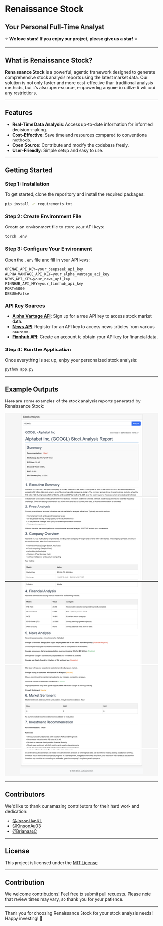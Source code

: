 # Renaissance Stock

## Your Personal Full-Time Analyst

⭐ **We love stars! If you enjoy our project, please give us a star!** ⭐

---

## What is Renaissance Stock?

**Renaissance Stock** is a powerful, agentic framework designed to generate comprehensive stock analysis reports using the latest market data. Our solution is not only faster and more cost-effective than traditional analysis methods, but it’s also open-source, empowering anyone to utilize it without any restrictions.

---

## Features

- **Real-Time Data Analysis**: Access up-to-date information for informed decision-making.
- **Cost-Effective**: Save time and resources compared to conventional methods.
- **Open Source**: Contribute and modify the codebase freely.
- **User-Friendly**: Simple setup and easy to use.

---

## Getting Started

### Step 1: Installation

To get started, clone the repository and install the required packages:

```bash
pip install -r requirements.txt
```

### Step 2: Create Environment File

Create an environment file to store your API keys:

```bash
torch .env
```

### Step 3: Configure Your Environment

Open the `.env` file and fill in your API keys:

```
OPENAI_API_KEY=your_deepseek_api_key
ALPHA_VANTAGE_API_KEY=your_alpha_vantage_api_key
NEWS_API_KEY=your_news_api_key
FINNHUB_API_KEY=your_finnhub_api_key
PORT=5000
DEBUG=False
```

### API Key Sources

- **[Alpha Vantage API](https://www.alphavantage.co/support/#api-key)**: Sign up for a free API key to access stock market data.
- **[News API](https://newsapi.org/register)**: Register for an API key to access news articles from various sources.
- **[Finnhub API](https://finnhub.io/docs/api#authentication)**: Create an account to obtain your API key for financial data.

### Step 4: Run the Application

Once everything is set up, enjoy your personalized stock analysis:

```bash
python app.py
```

---

## Example Outputs

Here are some examples of the stock analysis reports generated by Renaissance Stock:

![Google Analysis 1](examples/google_1.png)
![Google Analysis 2](examples/google_2.png)
![Google Analysis 3](examples/google_3.png)
![Google Analysis 4](examples/google_4.png)
![Google Analysis 5](examples/google_5.png)

---

## Contributors

We'd like to thank our amazing contributors for their hard work and dedication:

- [@JasonHonKL](https://github.com/JasonHonKL)
- [@KinsonAu03](https://github.com/KinsonAu03)
- [@BrianaaaC](https://github.com/BrianaaaC)

---

## License

This project is licensed under the [MIT License](LICENSE).

---

## Contribution

We welcome contributions! Feel free to submit pull requests. Please note that review times may vary, so thank you for your patience.

---

Thank you for choosing Renaissance Stock for your stock analysis needs! Happy investing! 🚀
